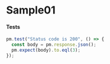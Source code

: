 # Sample01

#### Tests

```js
pm.test("Status code is 200", () => {
  const body = pm.response.json();
  pm.expect(body).to.eql(3);
});
```
